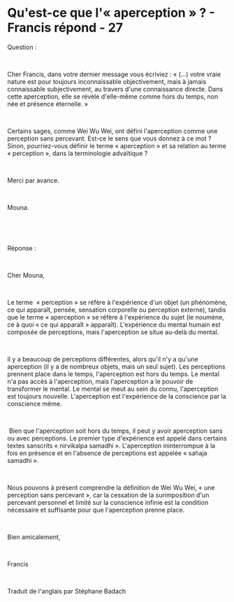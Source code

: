 # Qu'est-ce que l'« aperception » ? - Francis répond - 27


 




Question :





&nbsp;





Cher Francis, dans votre dernier message vous &eacute;criviez : &laquo; (...) votre vraie nature est pour toujours inconnaissable objectivement, mais &agrave; jamais connaissable subjectivement, au travers d'une connaissance directe. Dans cette aperception, elle se r&eacute;v&egrave;le d'elle-m&ecirc;me comme hors du temps, non n&eacute;e et pr&eacute;sence &eacute;ternelle. &raquo;





&nbsp;





Certains sages, comme Wei Wu Wei, ont d&eacute;fini l'aperception comme une perception sans percevant. Est-ce le sens que vous donnez &agrave; ce mot ? Sinon, pourriez-vous d&eacute;finir le terme &laquo; aperception &raquo; et sa relation au terme &laquo; perception &raquo;, dans la terminologie adva&iuml;tique ?





&nbsp;





Merci par avance.





&nbsp;





Mouna.





&nbsp;





&nbsp;





R&eacute;ponse :





&nbsp;





Cher Mouna,





&nbsp;





Le terme&nbsp; &laquo; perception &raquo; se r&eacute;f&egrave;re &agrave; l'exp&eacute;rience d'un objet (un ph&eacute;nom&egrave;ne, ce qui appara&icirc;t, pens&eacute;e, sensation corporelle ou perception externe), tandis que le terme &laquo; aperception &raquo; se r&eacute;f&egrave;re &agrave; l'exp&eacute;rience du sujet (le noum&egrave;ne, ce &agrave; quoi &laquo; ce qui appara&icirc;t &raquo; appara&icirc;t). L'exp&eacute;rience du mental humain est compos&eacute;e de perceptions, mais l'aperception se situe au-del&agrave; du mental.





&nbsp;





Il y a beaucoup de perceptions diff&eacute;rentes, alors qu'il n'y a qu'une aperception (il y a de nombreux objets, mais un seul sujet). Les perceptions prennent place dans le temps, l'aperception est hors du temps. Le mental n'a pas acc&egrave;s &agrave; l'aperception, mais l'aperception a le pouvoir de transformer le mental. Le mental se meut au sein du connu, l'aperception est toujours nouvelle. L'aperception est l'exp&eacute;rience de la conscience par la conscience m&ecirc;me.





&nbsp;





&nbsp;Bien que l'aperception soit hors du temps, il peut y avoir aperception sans ou avec perceptions. Le premier type d'exp&eacute;rience est appel&eacute; dans certains textes sanscrits &laquo; nirvikalpa samadhi &raquo;. L'aperception ininterrompue &agrave; la fois en pr&eacute;sence et en l'absence de perceptions est appel&eacute;e &laquo; sahaja samadhi &raquo;.





&nbsp;





Nous pouvons &agrave; pr&eacute;sent comprendre la d&eacute;finition de Wei Wu Wei, &laquo; une perception sans percevant &raquo;, car la cessation de la surimposition d'un percevant personnel et limit&eacute; sur la conscience infinie est la condition n&eacute;cessaire et suffisante pour que l'aperception prenne place.





&nbsp;





Bien amicalement,





&nbsp;





Francis





&nbsp;





Traduit de l'anglais par St&eacute;phane Badach &nbsp;






